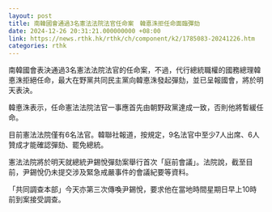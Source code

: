 ```yaml
---
layout: post
title: 南韓國會通過3名憲法法院法官任命案　韓悳洙拒任命面臨彈劾
date: 2024-12-26 20:31:21.000000000 +08:00
link: https://news.rthk.hk/rthk/ch/component/k2/1785083-20241226.htm
categories: rthk
---
```


南韓國會表決通過3名憲法法院法官的任命案，不過，代行總統職權的國務總理韓悳洙拒絕任命，最大在野黨共同民主黨向韓悳洙發起彈劾，並已呈報國會，將於明天表決。

韓悳洙表示，任命憲法法院法官一事應首先由朝野政黨達成一致，否則他將暫緩任命。

目前憲法法院僅有6名法官。韓聯社報道，按規定，9名法官中至少7人出席、6人贊成才能確認彈劾、罷免總統。

憲法法院將於明天就總統尹錫悅彈劾案舉行首次「庭前會議」。法院說，截至目前，尹錫悅仍未提交涉及緊急戒嚴事件的會議紀要等資料。

「共同調查本部」今天亦第三次傳喚尹錫悅，要求他在當地時間星期日早上10時前到案接受調查。
